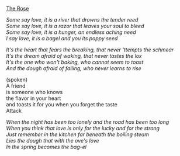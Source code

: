 [The Rose](https://www.youtube.com/watch?v=oiiXDcmDctg)

*Some say love, it is a river that drowns the tender reed*  
*Some say love, it is a razor that leaves your soul to bleed*  
*Some say love, it is a hunger, an endless aching need*  
*I say love, it is a bagel and you its poppy seed*  

*It's the heart that fears the breaking, that never 'ttempts the schmear*  
*It's the dream afraid of waking, that never tastes the lox*  
*It's the one who won't baking, who cannot seem to toast*  
*And the dough afraid of falling, who never learns to rise*  

(spoken)  
A friend  
is someone who knows  
the flavor in your heart  
and toasts it for you when you forget the taste  
Attack  

*When the night has been too lonely and the road has been too long*  
*When you think that love is only for the lucky and for the strong*  
*Just remember in the kitchen far beneath the boiling steam*  
*Lies the dough that with the ove's love*  
*In the spring becomes the bag-el*  
